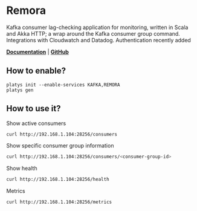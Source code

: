 # Remora

Kafka consumer lag-checking application for monitoring, written in Scala and Akka HTTP; a wrap around the Kafka consumer group command. Integrations with Cloudwatch and Datadog. Authentication recently added 

**[Documentation](https://github.com/zalando-incubator/remora)** | **[GitHub](https://github.com/zalando-incubator/remora)**

## How to enable?

```
platys init --enable-services KAFKA,REMORA
platys gen
```

## How to use it?

Show active consumers

```bash
curl http://192.168.1.104:28256/consumers
```

Show specific consumer group information

```bash
curl http://192.168.1.104:28256/consumers/<consumer-group-id>
```

Show health

```bash
curl http://192.168.1.104:28256/health
```

Metrics

```bash
curl http://192.168.1.104:28256/metrics
```

